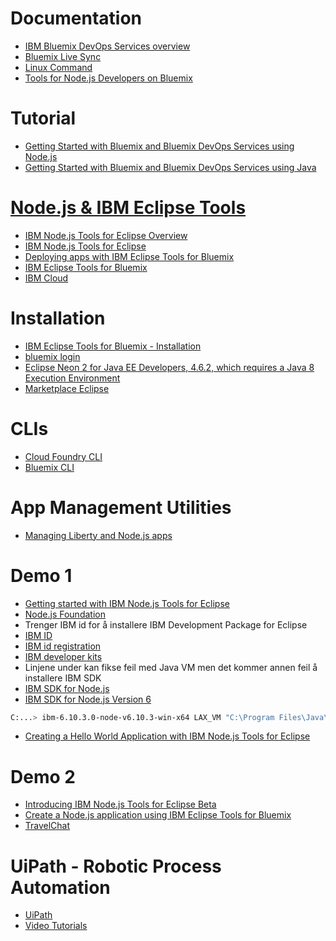 # Documentation
- [IBM Bluemix DevOps Services overview](https://hub.jazz.net/docs/overview/) 
- [Bluemix Live Sync](https://console.ng.bluemix.net/docs/develop/bluemixlive.html)
- [Linux Command](http://www.linuxcommand.org/index.php)
- [Tools for Node.js Developers on Bluemix ](https://dzone.com/articles/tools-for-nodejs-developers-on-bluemix)

# Tutorial
- [Getting Started with Bluemix and Bluemix DevOps Services using Node.js](https://hub.jazz.net/tutorials/jazzeditor/)
- [Getting Started with Bluemix and Bluemix DevOps Services using Java](https://hub.jazz.net/tutorials/jazzeditorjava/)

# [Node.js & IBM Eclipse Tools](https://www.ibm.com/developerworks/community/blogs/nodejstools?lang=en)
- [IBM Node.js Tools for Eclipse Overview](https://www.ibm.com/developerworks/community/blogs/nodejstools/entry/IBM_Node_js_Tools_for_Eclipse_Beta_Overview?lang=en)
- [IBM Node.js Tools for Eclipse](https://marketplace.eclipse.org/content/ibm-nodejs-tools-eclipse-beta)
- [Deploying apps with IBM Eclipse Tools for Bluemix](https://console.ng.bluemix.net/docs/manageapps/eclipsetools/eclipsetools.html#eclipsetools)
- [IBM Eclipse Tools for Bluemix](https://marketplace.eclipse.org/content/ibm-eclipse-tools-bluemix)
- [IBM Cloud](https://www.ibm.com/cloud-computing/?cm_mcc=IBMBLUEMIXMARKETING-_-Eclipse-_-Plugin-_-dWpage)

# Installation
- [IBM Eclipse Tools for Bluemix - Installation](https://developer.ibm.com/wasdev/downloads/#asset/tools-IBM_Eclipse_Tools_for_Bluemix)
- [bluemix login](https://console.ng.bluemix.net/)
- [Eclipse Neon 2 for Java EE Developers, 4.6.2, which requires a Java 8 Execution Environment](https://www.eclipse.org/downloads/packages/eclipse-ide-java-ee-developers/neon2)
- [Marketplace Eclipse](http://marketplace.eclipse.org/)

# CLIs
- [Cloud Foundry CLI](https://console.ng.bluemix.net/docs/cli/reference/cfcommands/index.html#cf)
- [Bluemix CLI](https://www.ibm.com/blogs/bluemix/2016/02/bluemix-cli/)

# App Management Utilities
- [Managing Liberty and Node.js apps](https://console.ng.bluemix.net/docs/manageapps/app_mng.html#app_management)

# Demo 1
- [Getting started with IBM Node.js Tools for Eclipse](https://www.ibm.com/developerworks/community/blogs/nodejstools/entry/Getting_Started_with_IBM_Node_js_Tools_for_Eclipse_Beta?lang=en)
- [Node.js Foundation](https://nodejs.org/en/download/)
- Trenger IBM id for å installere IBM Development Package for Eclipse
- [IBM ID](https://www-01.ibm.com/marketing/iwm/iwm/web/preLogin.do?source=idpe&S_TACT=105AGX05&S_CMP=JDK&lang=en_US&S_PKG=win64-6.3.10)
- [IBM id registration](https://www.ibm.com/account/profile/us?page=reg&okURL=https%3A%2F%2Fwww-01.ibm.com%2Fmarketing%2Fiwm%2Fiwm%2Fweb%2Freg%2Fpick.do%3Fsource%3Didpe%26S_PKG%3Dwin64-6.3.10%26S_TACT%3D105AGX05%26S_CMP%3DJDK%26lang%3Den_US&required=fname+lname+oaddr+)
- [IBM developer kits](https://www.ibm.com/developerworks/java/jdk/)
- Linjene under kan fikse feil med Java VM men det kommer annen feil å installere IBM SDK 
- [IBM SDK for Node.js](https://developer.ibm.com/node/sdk/)
- [IBM SDK for Node.js Version 6](https://developer.ibm.com/node/sdk/v6/)
```bash
C:...> ibm-6.10.3.0-node-v6.10.3-win-x64 LAX_VM "C:\Program Files\Java\jre1.8.0_131\bin\java.exe”
```
- [Creating a Hello World Application with IBM Node.js Tools for Eclipse](https://www.ibm.com/developerworks/community/blogs/nodejstools/entry/Creating_a_Hello_World_Application_with_IBM_Node_js_Tools_for_Eclipse_Beta?lang=en)

# Demo 2
- [Introducing IBM Node.js Tools for Eclipse Beta](https://strongloop.com/strongblog/introducing-ibm-node-js-tools-for-eclipse-beta/)
- [Create a Node.js application using IBM Eclipse Tools for Bluemix](https://www.ibm.com/blogs/bluemix/2015/02/create-node-js-application-using-ibm-eclipse-tools-bluemix-ibm-watson-service/)
- [TravelChat](https://hub.jazz.net/project/sghung/TravelChat/overview)

# UiPath - Robotic Process Automation
- [UiPath](https://www.uipath.com/)
- [Video Tutorials](https://www.uipath.com/tutorials)
